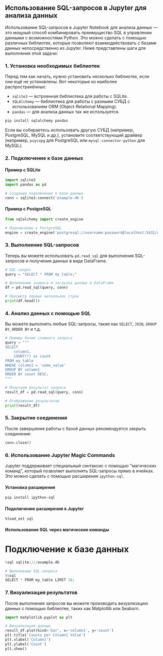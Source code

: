 ## Использование SQL-запросов в Jupyter для анализа данных

Использование SQL-запросов в Jupyter Notebook для анализа данных — это мощный способ комбинировать преимущество SQL в управлении данными с возможностями Python. Это можно сделать с помощью различных библиотек, которые позволяют взаимодействовать с базами данных непосредственно из Jupyter. Ниже представлены шаги для выполнения этой задачи:

### 1. Установка необходимых библиотек

Перед тем как начать, нужно установить несколько библиотек, если они ещё не установлены. Вот некоторые из наиболее распространённых:

- `sqlite3` — встроенная библиотека для работы с SQLite.
- `SQLAlchemy` — библиотека для работы с разными СУБД с использованием ORM (Object-Relational Mapping).
- `pandas` — для анализа данных так же используется.

```sh
pip install sqlalchemy pandas
```

Если вы собираетесь использовать другую СУБД (например, PostgreSQL, MySQL и др.), установите соответствующий драйвер (например, `psycopg` для PostgreSQL или `mysql-connector-python` для MySQL).

### 2. Подключение к базе данных

#### Пример с SQLite

```py
import sqlite3
import pandas as pd

# Создание подключения к базе данных
conn = sqlite3.connect('example.db')
```

#### Пример с PostgreSQL

```py
from sqlalchemy import create_engine

# Подключение к PostgreSQL
engine = create_engine('postgresql://username:password@localhost:5432/mydatabase')
```

### 3. Выполнение SQL-запросов

Теперь вы можете использовать `pd.read_sql` для выполнения SQL-запросов и получения данных в виде DataFrame.

```py
# SQL-запрос
query = "SELECT * FROM my_table;"

# Выполнение запроса и загрузка данных в DataFrame
df = pd.read_sql(query, conn)

# Просмотр первых нескольких строк
print(df.head())
```

### 4. Анализ данных с помощью SQL

Вы можете выполнять любые SQL-запросы, такие как `SELECT`, `JOIN`, `GROUP BY`, `ORDER BY` и т.д.

```py
# Пример более сложного запроса
query = """
SELECT 
    column1, 
    COUNT(*) as count 
FROM my_table 
WHERE column2 = 'some_value' 
GROUP BY column1 
ORDER BY count DESC;
"""

# Получаем результат запроса
result_df = pd.read_sql(query, conn)

# Отображение результатов
print(result_df)
```

### 5. Закрытие соединения

После завершения работы с базой данных рекомендуется закрыть соединение:

```py
conn.close()
```

### 6. Использование Jupyter Magic Commands

Jupyter поддерживает специальный синтаксис с помощью "магических команд", который позволяет выполнять SQL-запросы прямо в ячейках. Это можно сделать с помощью расширения `ipython-sql`.

#### Установка расширения

```sh
pip install ipython-sql
```

#### Подключение расширения в Jupyter

```
%load_ext sql
```

#### Использование SQL через магические команды

# Подключение к базе данных

```py
%sql sqlite:///example.db

# Выполнение SQL-запроса
%%sql
SELECT * FROM my_table LIMIT 10;
```

### 7. Визуализация результатов

После выполнения запросов вы можете производить визуализацию данных с помощью библиотек, таких как Matplotlib или Seaborn.

```py
import matplotlib.pyplot as plt

# Визуализация данных
result_df.plot(kind='bar', x='column1', y='count')
plt.title('Counts per Column1 Value')
plt.xlabel('Column1')
plt.ylabel('Count')
plt.show()
```